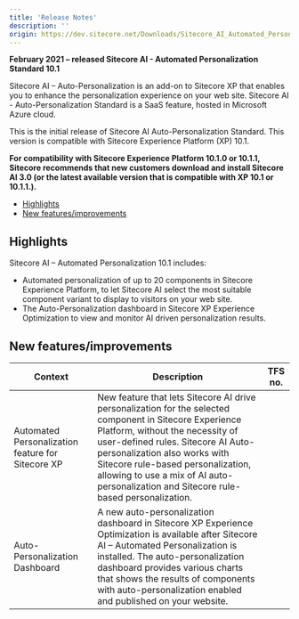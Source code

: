 ```yaml
---
title: 'Release Notes'
description: ''
origin: https://dev.sitecore.net/Downloads/Sitecore_AI_Automated_Personalization_Standard/10x/Sitecore_AI_Automated_Personalization_Standard_101/Release_Notes
---
```


**February 2021 – released Sitecore AI - Automated Personalization Standard 10.1**

Sitecore AI – Auto-Personalization is an add-on to Sitecore XP that enables you to enhance the personalization experience on your web site. Sitecore AI - Auto-Personalization Standard is a SaaS feature, hosted in Microsoft Azure cloud.

This is the initial release of Sitecore AI Auto-Personalization Standard. This version is compatible with Sitecore Experience Platform (XP) 10.1.

**For compatibility with Sitecore Experience Platform 10.1.0 or 10.1.1, Sitecore recommends that new customers download and install Sitecore AI 3.0 (or the latest available version that is compatible with XP 10.1 or 10.1.1.).**

- [Highlights](#highlights)
- [New features/improvements](#new-featuresimprovements)

## Highlights

Sitecore AI – Automated Personalization 10.1 includes:

- Automated personalization of up to 20 components in Sitecore Experience Platform, to let Sitecore AI select the most suitable component variant to display to visitors on your web site.
- The Auto-Personalization dashboard in Sitecore XP Experience Optimization to view and monitor AI driven personalization results.

## New features/improvements

| Context                                             | Description                                                                                                                                                                                                                                                                                                                                      | TFS no. |
| --------------------------------------------------- | ------------------------------------------------------------------------------------------------------------------------------------------------------------------------------------------------------------------------------------------------------------------------------------------------------------------------------------------------ | ------- |
| ​Automated Personalization feature for Sitecore XP​ | New feature that lets Sitecore AI drive personalization for the selected component in Sitecore Experience Platform, without the necessity of user-defined rules. Sitecore AI Auto-personalization also works with Sitecore rule-based personalization, allowing to use a mix of AI auto-personalization and Sitecore rule-based personalization. |         |
| ​​​Auto-Personalization Dashboard                   | A new auto-personalization dashboard in Sitecore XP Experience Optimization is available after Sitecore AI – Automated Personalization is installed. The auto-personalization dashboard provides various charts that shows the results of components with auto-personalization enabled and published on your website.                            |         |
